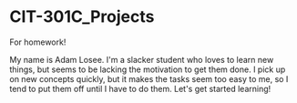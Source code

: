 # CIT-301C_Projects
For homework!

My name is Adam Losee. I'm a slacker student who loves to learn new things, but seems to be lacking the motivation to get them done. I pick up on new concepts quickly, but it makes the tasks seem too easy to me, so I tend to put them off until I have to do them. Let's get started learning!
